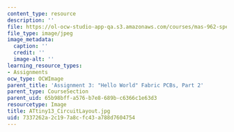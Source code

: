 ```yaml
---
content_type: resource
description: ''
file: https://ol-ocw-studio-app-qa.s3.amazonaws.com/courses/mas-962-special-topics-new-textiles-spring-2010/7337262a2c197a8cfc43a788d7604754_ATtiny13_CircuitLayout.jpg
file_type: image/jpeg
image_metadata:
  caption: ''
  credit: ''
  image-alt: ''
learning_resource_types:
- Assignments
ocw_type: OCWImage
parent_title: 'Assignment 3: "Hello World" Fabric PCBs, Part 2'
parent_type: CourseSection
parent_uid: 65b98bff-a576-b7e8-689b-c6366c1e63d3
resourcetype: Image
title: ATtiny13_CircuitLayout.jpg
uid: 7337262a-2c19-7a8c-fc43-a788d7604754
---
```

